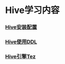 # Hive学习内容


### [Hive安装配置](./hive-an-zhuang-pei-zhi.md)


### [Hive使用DDL](./hive-shi-yong-ddl.md)


### [Hive引擎Tez](./hive-yin-qing-tez.md)


